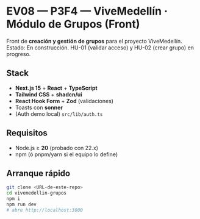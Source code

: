 # EV08 — P3F4 — ViveMedellín · Módulo de Grupos (Front)

Front de **creación y gestión de grupos** para el proyecto ViveMedellín.  
Estado: En construcción. HU-01 (validar acceso) y HU-02 (crear grupo) en progreso.

## Stack

- **Next.js 15** + **React** + **TypeScript**
- **Tailwind CSS** + **shadcn/ui**
- **React Hook Form** + **Zod** (validaciones)
- Toasts con **sonner**
- (Auth demo local) `src/lib/auth.ts`

## Requisitos

- Node.js ≥ **20** (probado con 22.x)
- npm (ó pnpm/yarn si el equipo lo define)

## Arranque rápido

```bash
git clone <URL-de-este-repo>
cd vivemedellin-grupos
npm i
npm run dev
# abre http://localhost:3000
